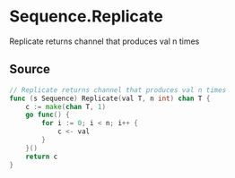 # Sequence.Replicate

Replicate returns channel that produces val n times

## Source

```go
// Replicate returns channel that produces val n times
func (s Sequence) Replicate(val T, n int) chan T {
	c := make(chan T, 1)
	go func() {
		for i := 0; i < n; i++ {
			c <- val
		}
	}()
	return c
}
```